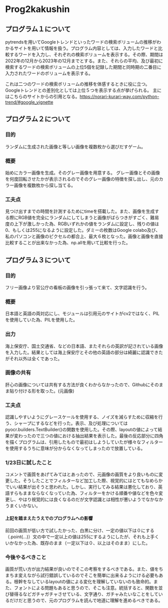 # Prog2kakushin
## プログラム１について
pytrendsを用いてGoogleトレンドといったワードの検索ボリュームの推移がわかるサイトを用いて情報を扱う。プログラム内容としては、入力したワードと比較するワードを入力し、それぞれの検索ボリュームを表示する。その際、期間は2022年の12月から2023年の12月までとする。また、それらの平均、及び最初に検索するワードの検索ボリュームの上位5個を記録した期間と同時期の二番目に入力されたワードのボリュームを表示する。

これは二つのワードの検索ボリュームの推移を体感するときに役に立つ。Googleトレンドとの差別化としては上位５つを表示する点が挙げられる。
主にはこちらのサイトからの引用となる。https://norari-kurari-way.com/python-trend/#google_vignette

## プログラム２について
### 目的
ランダムに生成された画像と等しい画像を複数枚から選びだすゲーム。
### 概要
始めにカラー画像を生成。そのグレー画像を用意する。
グレー画像とその画像を何度回転させたかが表示されるのでそのグレー画像の特徴を探し出し、元のカラー画像を複数枚から探し当てる。
### 工夫点
見つけ出すまでの時間を計測するためにtimeを搭載した。また、画像を生成する際にRGB値を完全にランダムにしてしまうと画像がばらつきがすごく、難易度の上下が激しかった為、RGBいずれかの値をランダムに設定し、残りの値は0、もしくは255になるように設定した。ダミーの枚数はGoogle colabo及び、私のパソコンと画像のピクセルの都合上、最大６枚となった。画像と画像を直接比較することが出来なかった為、np.allを用いて比較を行った。

## プログラム３について
### 目的
フリー画像より官公庁の看板の画像を引っ張って来て、文字認識を行う。
### 概要
日本語と英語の両対応にし、モジュールは引用元のサイトがcv2ではなく、PILを使用していた為、PILを使用した。
### 出力
海上保安庁、国土交通省、などの日本語、またそれらの英訳が記されている画像を入力した。結果としては海上保安庁とその他の英語の部分は綺麗に認識できたがそれ以外は全くであった。
### 画像の共有
肝心の画像については共有する方法が良くわからなかったので、Githubにそのまま貼り付ける形を取った。(元画像)
### 工夫点
認識しやすいようにグレースケールを使用する、ノイズを減らすために収縮を行う、シャープにするなどを行った。表示、及び処理についてはpyocr.builders.TextBuilder()の関数を使用した。その際、layoutの値によって結果が変わったので三つの値における抽出結果を表示した。最後の反応部分に四角を描くプログラムは、引用したもので最初はしようしていたが様々なフィルターを使用するうちに意味が分からなくなってしまったので放置している。
### 1/23日に試したこと
コメントで画質をあげてみてはとあったので、元画像の画質をより良いものに変更した。そうしたことでフィルターなど加工した際、視覚的にはとてもなめらかでいい結果が出そうと思われた。しかし、実行してみる結果は悪化しており、英語すらもままならなくなっていた為、フィルターをかける順番や値などを色々変更し、やはり視覚的には良くなるのだが文字認識とは相性が悪いようでなかなかうまくいかない。
#### 上記を踏まえたうえでのプログラムへの影響
前回の画質が低い方で試したかった、白黒に分け、一定の値以下は０にする（.point(...)）文の中で一定以上の値は255にするようにしたが、それも上手くいかなかった為、既存のまま（一定以下は０、以上はそのまま）にした。
### 今後やるべきこと
画質が荒い方が出力結果が良いのでそこの考察をするべきである。また、値をちまちま変えながら試行錯誤しているのでそこを簡単に出来るようにける必要もある。根幹をなしているlayoutの値による変化を理解していないのも致命的。また、フォントによる問題もあると思うので、そこも注意。統括すると、関数を並び替得るなどガチャガチャさせている、文字通り、ガチャみたいなことをしているだけだと思うので、元のプログラムを読んで地道に理解を進めるべきである。
